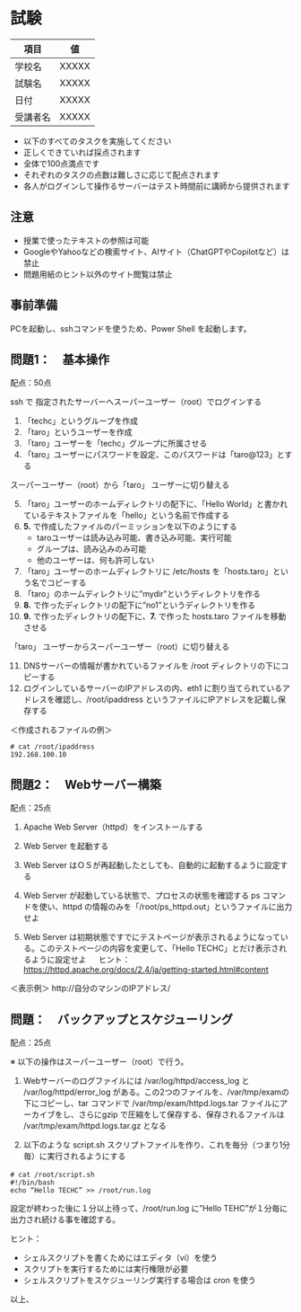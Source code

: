 # 試験


| 項目 | 値 |
|------|------|
| 学校名 | XXXXX |
| 試験名 | XXXXX |
| 日付 | XXXXX |
| 受講者名 | XXXXX |

- 以下のすべてのタスクを実施してください
- 正しくできていれば採点されます
- 全体で100点満点です
- それぞれのタスクの点数は難しさに応じて配点されます
- 各人がログインして操作るサーバーはテスト時間前に講師から提供されます

## 注意
- 授業で使ったテキストの参照は可能
- GoogleやYahooなどの検索サイト、AIサイト（ChatGPTやCopilotなど）は禁止
- 問題用紙のヒント以外のサイト閲覧は禁止

## 事前準備
PCを起動し、sshコマンドを使うため、Power Shell を起動します。

## 問題1：　基本操作

配点：50点

ssh で 指定されたサーバーへスーパーユーザー（root）でログインする

1. 「techc」というグループを作成
2. 「taro」というユーザーを作成
3. 「taro」ユーザーを「techc」グループに所属させる
4. 「taro」ユーザーにパスワードを設定、このパスワードは「taro@123」とする

スーパーユーザー（root）から「taro」 ユーザーに切り替える

5. 「taro」ユーザーのホームディレクトリの配下に、「Hello World」と書かれているテキストファイルを「hello」という名前で作成する
6. **5.** で作成したファイルのパーミッションを以下のようにする
      - taroユーザーは読み込み可能、書き込み可能、実行可能
      - グループは、読み込みのみ可能
      - 他のユーザーは、何も許可しない
7. 「taro」ユーザーのホームディレクトリに /etc/hosts を「hosts.taro」という名でコピーする
8. 「taro」のホームディレクトリに”mydir”というディレクトリを作る
9. **8.** で作ったディレクトリの配下に”no1”というディレクトリを作る
10. **9.** で作ったディレクトリの配下に、**7.** で作った hosts.taro ファイルを移動させる

「taro」 ユーザーからスーパーユーザー（root）に切り替える

11. DNSサーバーの情報が書かれているファイルを /root ディレクトリの下にコピーする
12. ログインしているサーバーのIPアドレスの内、eth1 に割り当てられているアドレスを確認し、/root/ipaddress というファイルにIPアドレスを記載し保存する

＜作成されるファイルの例＞ 
```
# cat /root/ipaddress
192.168.100.10
```

## 問題2：　Webサーバー構築　

配点：25点

1. Apache Web Server（httpd）をインストールする
2. Web Server を起動する
3. Web Server はＯＳが再起動したとしても、自動的に起動するように設定する
3. Web Server が起動している状態で、プロセスの状態を確認する ps コマンドを使い、httpd の情報のみを「/root/ps_httpd.out」というファイルに出力せよ

5. Web Server は初期状態ですでにテストページが表示されるようになっている。このテストページの内容を変更して、「Hello TECHC」とだけ表示されるように設定せよ
　
ヒント：　https://httpd.apache.org/docs/2.4/ja/getting-started.html#content

＜表示例＞
http://自分のマシンのIPアドレス/



## 問題：　バックアップとスケジューリング

配点：25点

※ 以下の操作はスーパーユーザー（root）で行う。

1. Webサーバーのログファイルには /var/log/httpd/access_log と /var/log/httpd/error_log がある。この2つのファイルを、/var/tmp/examの下にコピーし、tar コマンドで /var/tmp/exam/httpd.logs.tar ファイルにアーカイブをし、さらにgzip で圧縮をして保存する、保存されるファイルは /var/tmp/exam/httpd.logs.tar.gz となる

2. 以下のような script.sh スクリプトファイルを作り、これを毎分（つまり1分毎）に実行されるようにする

```
# cat /root/script.sh　
#!/bin/bash
echo “Hello TECHC” >> /root/run.log
```

設定が終わった後に１分以上待って、/root/run.log に”Hello TEHC”が１分毎に出力され続ける事を確認する。

ヒント：　
- シェルスクリプトを書くためにはエディタ（vi）を使う
- スクリプトを実行するためには実行権限が必要
- シェルスクリプトをスケジューリング実行する場合は cron を使う


以上、
